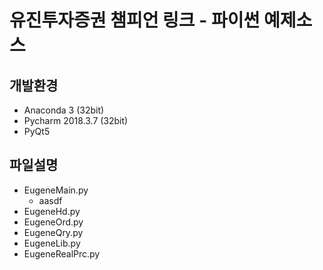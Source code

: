 # 유진투자증권 챔피언 링크 - 파이썬 예제소스

## 개발환경
* Anaconda 3 (32bit)
* Pycharm 2018.3.7 (32bit)
* PyQt5

## 파일설명
* EugeneMain.py
  * aasdf
* EugeneHd.py
* EugeneOrd.py
* EugeneQry.py
* EugeneLib.py
* EugeneRealPrc.py

